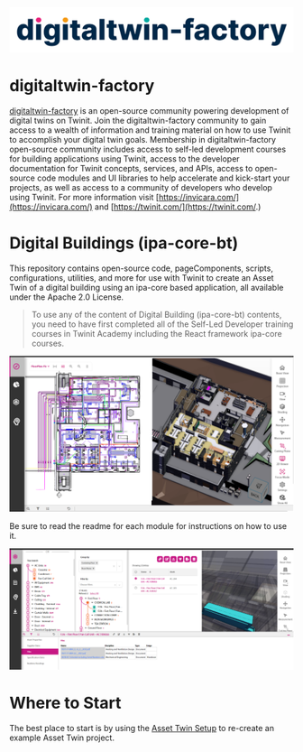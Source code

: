 ![digitaltwin-factory logo](./img/dtfactoryv3.png)

# digitaltwin-factory

[digitaltwin-factory](https://community.digitaltwin-factory.com/) is an open-source community powering development of digital twins on Twinit. Join the digitaltwin-factory community to gain access to a wealth of information and training material on how to use Twinit to accomplish your digital twin goals. Membership in digitaltwin-factory open-source community includes access to self-led development courses for building applications using Twinit, access to the developer documentation for Twinit concepts, services, and APIs, access to open-source code modules and UI libraries to help accelerate and kick-start your projects, as well as access to a community of developers who develop using Twinit. For more information visit [https://invicara.com/](https://invicara.com/) and [https://twinit.com/](https://twinit.com/.)

# Digital Buildings (ipa-core-bt)

This repository contains open-source code, pageComponents, scripts, configurations, utilities, and more for use with Twinit to create an Asset Twin of a digital building using an ipa-core based application, all available under the Apache 2.0 License.

> To use any of the content of Digital Building (ipa-core-bt) contents, you need to have first completed all of the Self-Led Developer training courses in Twinit Academy including the React framework ipa-core courses.

![Asset Twin Model Views](./img/asset01.png)

Be sure to read the readme for each module for instructions on how to use it.

![Asset Twin Asset Info](./img/asset02.png)

# Where to Start

The best place to start is by using the [Asset Twin Setup](Asset%20Twin%20Setup/README.md) to re-create an example Asset Twin project.